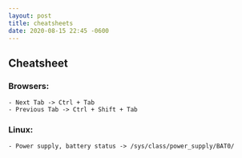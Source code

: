 ```yaml
---
layout: post
title: cheatsheets
date: 2020-08-15 22:45 -0600
---
```

## Cheatsheet

### Browsers:
    - Next Tab -> Ctrl + Tab
    - Previous Tab -> Ctrl + Shift + Tab

### Linux:
    - Power supply, battery status -> /sys/class/power_supply/BAT0/

